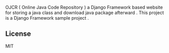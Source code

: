 OJCR ( Online Java Code Repository ) a Django Framework based website for storing a java class and download java package afterward .
This project is a Django Framework sample project . 
 
License
----

MIT

